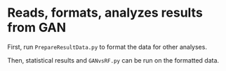 # Reads, formats, analyzes results from GAN

First, run <code>PrepareResultData.py</code> to format the data for other analyses.

Then, statistical results and <code>GANvsRF.py</code> can be run on the formatted data.
